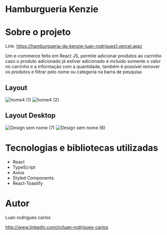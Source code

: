 # Hamburgueria Kenzie
###
# Sobre o projeto

Link: https://hamburgueria-da-kenzie-luan-rodrigues1.vercel.app/

Um e-commerce feito em React JS, permite adicionar produtos ao carrinho caso o produto adicionado já estiver adicionado é incluído somente o valor no carrinho e a informação com a quantidade, também é possível remover os produtos e filtrar pelo nome ou categoria na barra de pesquisa

## Layout 
![home4 (1)](https://user-images.githubusercontent.com/106760673/216408095-d7710820-585f-4a2b-8158-40ed90fcd24d.png) ![home4 (2)](https://user-images.githubusercontent.com/106760673/216410772-35c22880-8dd4-455e-865f-3afa99729b1e.png)


## Layout Desktop
![Design sem nome (7)](https://user-images.githubusercontent.com/106760673/211173210-8ed2f714-feb3-4c06-994d-65707768b1d8.png) ![Design sem nome (6)](https://user-images.githubusercontent.com/106760673/211173191-5a6dd9e7-182d-4327-af31-cd64ed10f558.png)


# Tecnologias e bibliotecas utilizadas
- React 
- TypeScript
- Axios
- Styled Components
- React-Toastify



# Autor

Luan rodrigues carlos

http://www.linkedin.com/in/luan-rodrigues-carlos
